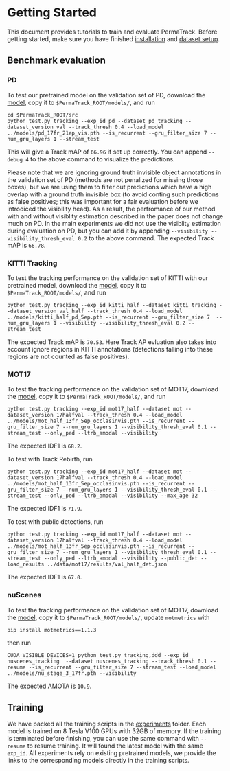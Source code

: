 # Getting Started

This document provides tutorials to train and evaluate PermaTrack. Before getting started, make sure you have finished [installation](INSTALL.md) and [dataset setup](DATA.md).

## Benchmark evaluation

### PD

To test our pretrained model on the validation set of PD, download the [model](https://s3.console.aws.amazon.com/s3/object/tri-ml-public?region=us-east-1&prefix=github/permatrack/pd_17fr_21ep_vis.pth), copy it to `$PermaTrack_ROOT/models/`, and run

~~~
cd $PermaTrack_ROOT/src
python test.py tracking --exp_id pd --dataset pd_tracking --dataset_version val --track_thresh 0.4 --load_model ../models/pd_17fr_21ep_vis.pth --is_recurrent --gru_filter_size 7 --num_gru_layers 1 --stream_test
~~~

This will give a Track mAP of `66.96` if set up correctly. You can append `--debug 4` to the above command to visualize the predictions.

Please note that we are ignoring ground truth invisible object annotations in the validation set of PD (methods are not penalized for missing those boxes), but we are using them to filter out predictions which have a high overlap with a ground truth invisible box (to avoid conting such predictions as false positives; this was important for a fair evaluation before we introdiced the visibility head). As a result, the perfromance of our method with and without visiblity estimation described in the paper does not change much on PD. In the main experiments we did not use the visiblity estimation during evaluation on PD, but you can add it by appending `--visibility --visibility_thresh_eval 0.2` to the above command. The expected Track mAP is `66.78`.

### KITTI Tracking

To test the tracking performance on the validation set of KITTI with our pretrained model, download the [model](https://s3.console.aws.amazon.com/s3/object/tri-ml-public?region=us-east-1&prefix=github/permatrack/kitti_half_pd_5ep.pth), copy it to `$PermaTrack_ROOT/models/`, and run

~~~
python test.py tracking --exp_id kitti_half --dataset kitti_tracking --dataset_version val_half --track_thresh 0.4 --load_model ../models/kitti_half_pd_5ep.pth --is_recurrent --gru_filter_size 7  --num_gru_layers 1 --visibility --visibility_thresh_eval 0.2 --stream_test
~~~

The expected Track mAP is `70.53`. Here Track AP evluation also takes into account ignore regions in KITTI annotations (detections falling into these regions are not counted as false positives).

### MOT17

To test the tracking performance on the validation set of MOT17, download the [model](https://s3.console.aws.amazon.com/s3/object/tri-ml-public?region=us-east-1&prefix=github/permatrack/mot_half.pth), copy it to `$PermaTrack_ROOT/models/`, and run

~~~
python test.py tracking --exp_id mot17_half --dataset mot --dataset_version 17halfval --track_thresh 0.4 --load_model ../models/mot_half_13fr_5ep_occlasinvis.pth --is_recurrent --gru_filter_size 7 --num_gru_layers 1 --visibility_thresh_eval 0.1 --stream_test --only_ped --ltrb_amodal --visibility
~~~

The expected IDF1 is `68.2`.

To test with Track Rebirth, run

~~~
python test.py tracking --exp_id mot17_half --dataset mot --dataset_version 17halfval --track_thresh 0.4 --load_model ../models/mot_half_13fr_5ep_occlasinvis.pth --is_recurrent --gru_filter_size 7 --num_gru_layers 1 --visibility_thresh_eval 0.1 --stream_test --only_ped --ltrb_amodal --visibility --max_age 32
~~~

The expected IDF1 is `71.9`.

To test with public detections, run

~~~
python test.py tracking --exp_id mot17_half --dataset mot --dataset_version 17halfval --track_thresh 0.4 --load_model ../models/mot_half_13fr_5ep_occlasinvis.pth --is_recurrent --gru_filter_size 7 --num_gru_layers 1 --visibility_thresh_eval 0.1 --stream_test --only_ped --ltrb_amodal --visibility --public_det --load_results ../data/mot17/results/val_half_det.json
~~~

The expected IDF1 is `67.0`.

### nuScenes

To test the tracking performance on the validation set of MOT17, download the [model](https://s3.console.aws.amazon.com/s3/object/tri-ml-public?region=us-east-1&prefix=github/permatrack/nu_stage_3_17fr.pth), copy it to `$PermaTrack_ROOT/models/`, update `motmetrics` with

~~~
pip install motmetrics==1.1.3
~~~

then run

~~~
CUDA_VISIBLE_DEVICES=1 python test.py tracking,ddd --exp_id nuscenes_tracking  --dataset nuscenes_tracking --track_thresh 0.1 --resume --is_recurrent --gru_filter_size 7 --stream_test --load_model ../models/nu_stage_3_17fr.pth --visibility
~~~

The expected AMOTA is `10.9`.

## Training
We have packed all the training scripts in the [experiments](../experiments) folder.
Each model is trained on 8 Tesla V100 GPUs with 32GB of memory.
If the training is terminated before finishing, you can use the same command with `--resume` to resume training. It will found the latest model with the same `exp_id`.
All experiments rely on existing pretrained models, we provide the links to the corresponding models directly in the training scripts.

